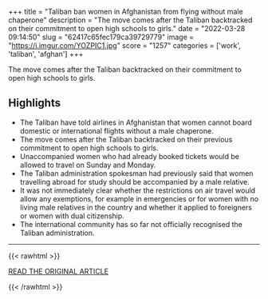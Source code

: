 +++
title = "Taliban ban women in Afghanistan from flying without male chaperone"
description = "The move comes after the Taliban backtracked on their commitment to open high schools to girls."
date = "2022-03-28 09:14:50"
slug = "62417c65fec179ca39729779"
image = "https://i.imgur.com/YOZPIC1.jpg"
score = "1257"
categories = ['work', 'taliban', 'afghan']
+++

The move comes after the Taliban backtracked on their commitment to open high schools to girls.

## Highlights

- The Taliban have told airlines in Afghanistan that women cannot board domestic or international flights without a male chaperone.
- The move comes after the Taliban backtracked on their previous commitment to open high schools to girls.
- Unaccompanied women who had already booked tickets would be allowed to travel on Sunday and Monday.
- The Taliban administration spokesman had previously said that women travelling abroad for study should be accompanied by a male relative.
- It was not immediately clear whether the restrictions on air travel would allow any exemptions, for example in emergencies or for women with no living male relatives in the country and whether it applied to foreigners or women with dual citizenship.
- The international community has so far not officially recognised the Taliban administration.

---

{{< rawhtml >}}
  <p class="article-category">
    <a target="_blank" href="https://www.reuters.com/world/asia-pacific/afghanistans-taliban-ban-women-flying-without-male-chaperone-sources-2022-03-27/">READ THE ORIGINAL ARTICLE</a>
  </p>
{{< /rawhtml >}}
